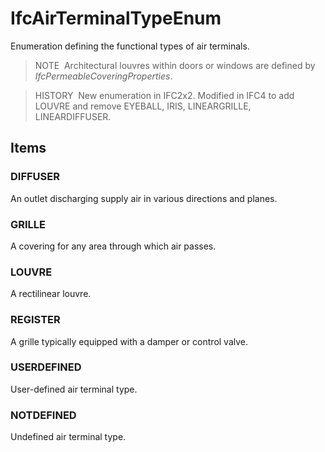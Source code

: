 # IfcAirTerminalTypeEnum

Enumeration defining the functional types of air terminals.

> NOTE&nbsp; Architectural louvres within doors or windows are defined by _IfcPermeableCoveringProperties_.

> HISTORY&nbsp; New enumeration in IFC2x2. Modified in IFC4 to add LOUVRE and remove EYEBALL, IRIS, LINEARGRILLE, LINEARDIFFUSER.

## Items

### DIFFUSER
An outlet discharging supply air in various directions and planes.

### GRILLE
A covering for any area through which air passes.

### LOUVRE
A rectilinear louvre.

### REGISTER
A grille typically equipped with a damper or control valve.

### USERDEFINED
User-defined air terminal type.

### NOTDEFINED
Undefined air terminal type.
